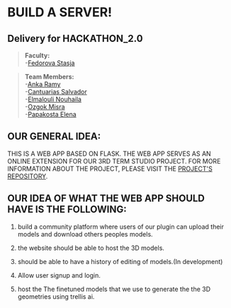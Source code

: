 # **BUILD A SERVER!**

## **Delivery for HACKATHON_2.0**

> **Faculty:**<br> -[Fedorova Stasja](https://www.linkedin.com/in/stasja-fedorova/)<br>

> **Team Members:**<br> -[Anka Ramy](https://www.linkedin.com/in/ramyanka/)<br> -[Cantuarias Salvador](https://www.linkedin.com/in/salvador-cantuarias-bb5715268/)<br> -[Elmalouli Nouhaila](https://www.linkedin.com/in/nouhaila-elmalouli-46517a208/)<br> -[Ozgok Misra](https://www.linkedin.com/in/m%C4%B1sra-serenay-%C3%B6zg%C3%B6k-gen%C3%A7-857530208/)<br> -[Papakosta Elena](https://www.linkedin.com/in/eleni-papakosta-035263236/)<br>

## **OUR GENERAL IDEA:**
THIS IS A WEB APP BASED ON FLASK. THE WEB APP SERVES AS AN ONLINE EXTENSION FOR OUR 3RD TERM STUDIO PROJECT. FOR MORE INFORMATION ABOUT THE PROJECT, PLEASE VISIT THE [PROJECT'S REPOSITORY](https://github.com/PaintDumpster/Applied_research_studio).

## **OUR IDEA OF WHAT THE WEB APP SHOULD HAVE IS THE FOLLOWING:**<br>

1. build a community platform where users of our plugin can upload their models and download others peoples models.<br>

2. the website should be able to host the 3D models.<br>

3. should be able to have a history of editing of models.(In development)<br>

4. Allow user signup and login.<br>

5. host the The finetuned models that we use to generate the the 3D geometries using trellis ai.<br>
